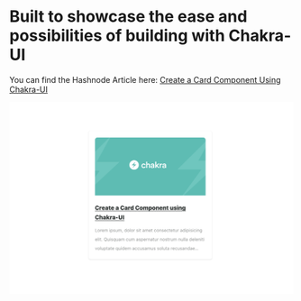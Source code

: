 # Built to showcase the ease and possibilities of building with Chakra-UI

You can find the Hashnode Article here: [Create a Card Component Using Chakra-UI](https://www.gatsbyjs.com/docs/?utm_source=starter&utm_medium=readme&utm_campaign=minimal-starter)

![App Screenshot](./src/images/screenshot.png)
